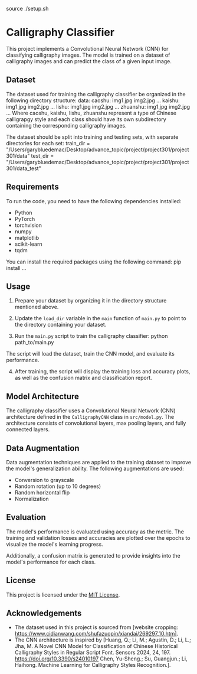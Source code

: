 source ./setup.sh
# Calligraphy Classifier

This project implements a Convolutional Neural Network (CNN) for classifying calligraphy images. The model is trained on a dataset of calligraphy images and can predict the class of a given input image.

## Dataset

The dataset used for training the calligraphy classifier be organized in the following directory structure:
data:
    caoshu:
        img1.jpg
        img2.jpg
        ...
    kaishu:
        img1.jpg
        img2.jpg
        ...
    lishu:
        img1.jpg
        img2.jpg
        ...
    zhuanshu:
        img1.jpg
        img2.jpg
        ...
Where caoshu, kaishu, lishu, zhuanshu represent a type of Chinese calligrapgy style and each class should have its own subdirectory containing the corresponding calligraphy images.

The dataset should be split into training and testing sets, with separate directories for each set:
    train_dir = "/Users/garybluedemac/Desktop/advance_topic/project/project301/project301/data"
    test_dir = "/Users/garybluedemac/Desktop/advance_topic/project/project301/project301/data_test"

## Requirements

To run the code, you need to have the following dependencies installed:

- Python
- PyTorch
- torchvision
- numpy
- matplotlib
- scikit-learn
- tqdm

You can install the required packages using the following command:
pip install ...

## Usage

1. Prepare your dataset by organizing it in the directory structure mentioned above.

2. Update the `load_dir` variable in the `main` function of `main.py` to point to the directory containing your dataset.

3. Run the `main.py` script to train the calligraphy classifier: python path_to/main.py

The script will load the dataset, train the CNN model, and evaluate its performance.

4. After training, the script will display the training loss and accuracy plots, as well as the confusion matrix and classification report.

## Model Architecture

The calligraphy classifier uses a Convolutional Neural Network (CNN) architecture defined in the `CalligraphyCNN` class in `src/model.py`. The architecture consists of convolutional layers, max pooling layers, and fully connected layers.

## Data Augmentation

Data augmentation techniques are applied to the training dataset to improve the model's generalization ability. The following augmentations are used:

- Conversion to grayscale
- Random rotation (up to 10 degrees)
- Random horizontal flip
- Normalization

## Evaluation

The model's performance is evaluated using accuracy as the metric. The training and validation losses and accuracies are plotted over the epochs to visualize the model's learning progress.

Additionally, a confusion matrix is generated to provide insights into the model's performance for each class.

## License

This project is licensed under the [MIT License](LICENSE).

## Acknowledgements

- The dataset used in this project is sourced from [website cropping: https://www.cidianwang.com/shufazuopin/xiandai/269297_10.htm].
- The CNN architecture is inspired by [Huang, Q.; Li, M.; Agustin, D.; Li, L.; Jha, M. A Novel CNN Model for Classification of Chinese Historical Calligraphy Styles in Regular Script Font. Sensors 2024, 24, 197. https://doi.org/10.3390/s24010197
Chen, Yu-Sheng.; Su, Guangjun.; Li, Haihong. Machine Learning for Calligraphy Styles Recognition.].
